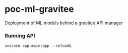 # poc-ml-gravitee
Deployment of ML models behind a gravitee API manager

### Running API
```
uvicorn app.main:app --reload&
```